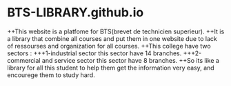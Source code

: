 # BTS-LIBRARY.github.io
++This website is a platfome for BTS(brevet de technicien superieur).
++It is a library that combine all courses and put them in one website due to lack of ressourses and organization for all courses.
++This college have two sectors :
+++1-industrial sector
this sector have 14 branches.
+++2-commercial and service sector
this sector have 8 branches.
++So its like a library for all this student to help them get the information very easy, and encourege them to study hard.
